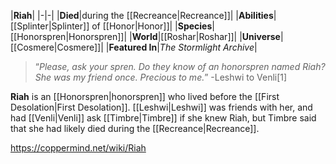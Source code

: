 |**Riah**|
|-|-|
|**Died**|during the [[Recreance\|Recreance]]|
|**Abilities**|[[Splinter\|Splinter]] of [[Honor\|Honor]]|
|**Species**|[[Honorspren\|Honorspren]]|
|**World**|[[Roshar\|Roshar]]|
|**Universe**|[[Cosmere\|Cosmere]]|
|**Featured In**|*The Stormlight Archive*|

>“*Please, ask your spren. Do they know of an honorspren named Riah? She was my friend once. Precious to me.*”
\-Leshwi to Venli[1]


**Riah** is an [[Honorspren\|honorspren]] who lived before the [[First Desolation\|First Desolation]].
[[Leshwi\|Leshwi]] was friends with her, and had [[Venli\|Venli]] ask [[Timbre\|Timbre]] if she knew Riah, but Timbre said that she had likely died during the [[Recreance\|Recreance]].



https://coppermind.net/wiki/Riah